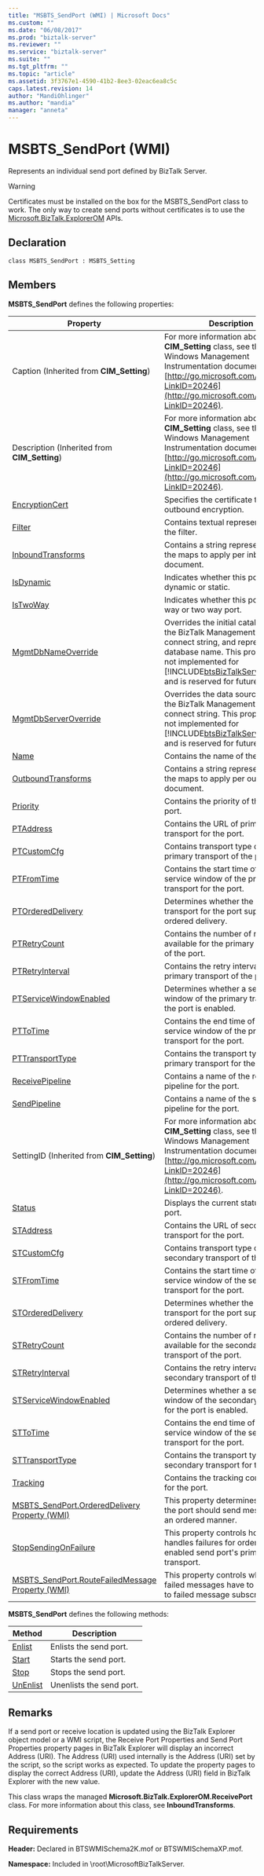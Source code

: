 ```yaml
---
title: "MSBTS_SendPort (WMI) | Microsoft Docs"
ms.custom: ""
ms.date: "06/08/2017"
ms.prod: "biztalk-server"
ms.reviewer: ""
ms.service: "biztalk-server"
ms.suite: ""
ms.tgt_pltfrm: ""
ms.topic: "article"
ms.assetid: 3f3767e1-4590-41b2-8ee3-02eac6ea8c5c
caps.latest.revision: 14
author: "MandiOhlinger"
ms.author: "mandia"
manager: "anneta"
---
```

# MSBTS_SendPort (WMI)
Represents an individual send port defined by BizTalk Server.  
  
> [!WARNING]
>  Certificates must be installed on the box for the MSBTS_SendPort class to work. The only way to create send ports without certificates is to use the [Microsoft.BizTalk.ExplorerOM](http://msdn.microsoft.com/library/microsoft.biztalk.explorerom.aspx) APIs.  
  
## Declaration  
  
```  
class MSBTS_SendPort : MSBTS_Setting  
```  
  
## Members  
 **MSBTS_SendPort** defines the following properties:  
  
|Property|Description|  
|--------------|-----------------|  
|Caption (Inherited from **CIM_Setting**)|For more information about the **CIM_Setting** class, see the Windows Management Instrumentation documentation at [http://go.microsoft.com/fwlink/?LinkID=20246](http://go.microsoft.com/fwlink/?LinkID=20246).|  
|Description (Inherited from **CIM_Setting**)|For more information about the **CIM_Setting** class, see the Windows Management Instrumentation documentation at [http://go.microsoft.com/fwlink/?LinkID=20246](http://go.microsoft.com/fwlink/?LinkID=20246).|  
|[EncryptionCert](../core/msbts-sendport-encryptioncert-property-wmi.md)|Specifies the certificate to use for outbound encryption.|  
|[Filter](../core/msbts-sendport-filter-property-wmi.md)|Contains textual representation of the filter.|  
|[InboundTransforms](../core/msbts-sendport-inboundtransforms-property-wmi.md)|Contains a string representation of the maps to apply per inbound document.|  
|[IsDynamic](../core/msbts-sendport-isdynamic-property-wmi.md)|Indicates whether this port is a dynamic or static.|  
|[IsTwoWay](../core/msbts-sendport-istwoway-property-wmi.md)|Indicates whether this port is a one way or two way port.|  
|[MgmtDbNameOverride](../core/msbts-sendport-mgmtdbnameoverride-property-wmi.md)|Overrides the initial catalog part of the BizTalk Management database connect string, and represents the database name. This property was not implemented for [!INCLUDE[btsBizTalkServer2006r3](../includes/btsbiztalkserver2006r3-md.md)] and is reserved for future use.|  
|[MgmtDbServerOverride](../core/msbts-sendport-mgmtdbserveroverride-property-wmi.md)|Overrides the data source part of the BizTalk Management database connect string. This property was not implemented for [!INCLUDE[btsBizTalkServer2006r3](../includes/btsbiztalkserver2006r3-md.md)] and is reserved for future use.|  
|[Name](../core/msbts-sendport-name-property-wmi.md)|Contains the name of the send port.|  
|[OutboundTransforms](../core/msbts-sendport-outboundtransforms-property-wmi.md)|Contains a string representation of the maps to apply per outbound document.|  
|[Priority](../core/msbts-sendport-priority-property-wmi.md)|Contains the priority of the send port.|  
|[PTAddress](../core/msbts-sendport-ptaddress-property-wmi.md)|Contains the URL of primary transport for the port.|  
|[PTCustomCfg](../core/msbts-sendport-ptcustomcfg-property-wmi.md)|Contains transport type data for the primary transport of the port.|  
|[PTFromTime](../core/msbts-sendport-ptfromtime-property-wmi.md)|Contains the start time of the service window of the primary transport for the port.|  
|[PTOrderedDelivery](../core/msbts-sendport-ptordereddelivery-property-wmi.md)|Determines whether the primary transport for the port supports ordered delivery.|  
|[PTRetryCount](../core/msbts-sendport-ptretrycount-property-wmi.md)|Contains the number of retries available for the primary transport of the port.|  
|[PTRetryInterval](../core/msbts-sendport-ptretryinterval-property-wmi.md)|Contains the retry interval for the primary transport of the port.|  
|[PTServiceWindowEnabled](../core/msbts-sendport-ptservicewindowenabled-property-wmi.md)|Determines whether a service window of the primary transport for the port is enabled.|  
|[PTToTime](../core/msbts-sendport-pttotime-property-wmi.md)|Contains the end time of the service window of the primary transport for the port.|  
|[PTTransportType](../core/msbts-sendport-pttransporttype-property-wmi.md)|Contains the transport type of the primary transport for the port.|  
|[ReceivePipeline](../core/msbts-sendport-receivepipeline-property-wmi.md)|Contains a name of the receive pipeline for the port.|  
|[SendPipeline](../core/msbts-sendport-sendpipeline-property-wmi.md)|Contains a name of the send pipeline for the port.|  
|SettingID (Inherited from **CIM_Setting**)|For more information about the **CIM_Setting** class, see the Windows Management Instrumentation documentation at [http://go.microsoft.com/fwlink/?LinkID=20246](http://go.microsoft.com/fwlink/?LinkID=20246).|  
|[Status](../core/msbts-sendport-status-property-wmi.md)|Displays the current status of the port.|  
|[STAddress](../core/msbts-sendport-staddress-property-wmi.md)|Contains the URL of secondary transport for the port.|  
|[STCustomCfg](../core/msbts-sendport-stcustomcfg-property-wmi.md)|Contains transport type data for the secondary transport of the port.|  
|[STFromTime](../core/msbts-sendport-stfromtime-property-wmi.md)|Contains the start time of the service window of the secondary transport for the port.|  
|[STOrderedDelivery](../core/msbts-sendport-stordereddelivery-property-wmi.md)|Determines whether the secondary transport for the port supports ordered delivery.|  
|[STRetryCount](../core/msbts-sendport-stretrycount-property-wmi.md)|Contains the number of retries available for the secondary transport of the port.|  
|[STRetryInterval](../core/msbts-sendport-stretryinterval-property-wmi.md)|Contains the retry interval for the secondary transport of the port.|  
|[STServiceWindowEnabled](../core/msbts-sendport-stservicewindowenabled-property-wmi.md)|Determines whether a service window of the secondary transport for the port is enabled.|  
|[STToTime](../core/msbts-sendport-sttotime-property-wmi.md)|Contains the end time of the service window of the secondary transport for the port.|  
|[STTransportType](../core/msbts-sendport-sttransporttype-property-wmi.md)|Contains the transport type of the secondary transport for the port.|  
|[Tracking](../core/msbts-sendport-tracking-property-wmi.md)|Contains the tracking configuration for the port.|  
|[MSBTS_SendPort.OrderedDelivery Property (WMI)](../core/msbts-sendport-ordereddelivery-property-wmi.md)|This property determines whether the port should send messages in an ordered manner.|  
|[StopSendingOnFailure](../core/msbts-sendport-stopsendingonfailure-property-wmi.md)|This property controls how EPM handles failures for order delivery enabled send port's primary transport.|  
|[MSBTS_SendPort.RouteFailedMessage Property (WMI)](../core/msbts-sendport-routefailedmessage-property-wmi.md)|This property controls whether failed messages have to be routed to failed message subscribers.|  
  
 **MSBTS_SendPort** defines the following methods:  
  
|Method|Description|  
|------------|-----------------|  
|[Enlist](../core/msbts-sendport-enlist-method-wmi.md)|Enlists the send port.|  
|[Start](../core/msbts-sendport-start-method-wmi.md)|Starts the send port.|  
|[Stop](../core/msbts-sendport-stop-method-wmi.md)|Stops the send port.|  
|[UnEnlist](../core/msbts-sendport-unenlist-method-wmi.md)|Unenlists the send port.|  
  
## Remarks  
 If a send port or receive location is updated using the BizTalk Explorer object model or a WMI script, the Receive Port Properties and Send Port Properties property pages in BizTalk Explorer will display an incorrect Address (URI). The Address (URI) used internally is the Address (URI) set by the script, so the script works as expected. To update the property pages to display the correct Address (URI), update the Address (URI) field in BizTalk Explorer with the new value.  
  
 This class wraps the managed **Microsoft.BizTalk.ExplorerOM.ReceivePort** class. For more information about this class, see **InboundTransforms**.  
  
## Requirements  
 **Header:** Declared in BTSWMISchema2K.mof or BTSWMISchemaXP.mof.  
  
 **Namespace:** Included in \root\MicrosoftBizTalkServer.